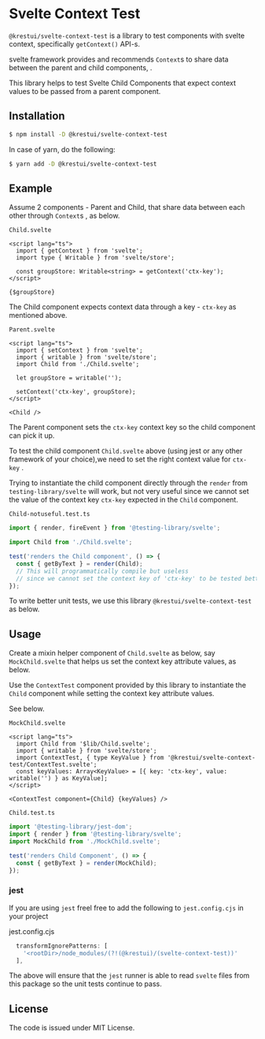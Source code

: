 # Svelte Context Test

`@krestui/svelte-context-test` is a library to test components with svelte context, specifically `getContext()` API-s.

svelte framework provides and recommends `Context`s to share data between the parent and child components, .

This library helps to test Svelte Child Components that expect context values to be passed from a parent component.

## Installation

```sh
$ npm install -D @krestui/svelte-context-test
```

In case of yarn, do the following:

```sh
$ yarn add -D @krestui/svelte-context-test
```

## Example

Assume 2 components - Parent and Child, that share data between each other through `Context`s , as below.

`Child.svelte`

```svelte
<script lang="ts">
  import { getContext } from 'svelte';
  import type { Writable } from 'svelte/store';

  const groupStore: Writable<string> = getContext('ctx-key');
</script>

{$groupStore}
```

The Child component expects context data through a key - `ctx-key` as mentioned above.

`Parent.svelte`

```svelte
<script lang="ts">
  import { setContext } from 'svelte';
  import { writable } from 'svelte/store';
  import Child from './Child.svelte';

  let groupStore = writable('');

  setContext('ctx-key', groupStore);
</script>

<Child />
```

The Parent component sets the `ctx-key` context key so the child component can pick it up.

To test the child component `Child.svelte` above (using jest or any other framework of your choice),we need to set the right context value for `ctx-key` .

Trying to instantiate the child component directly through the `render` from `testing-library/svelte` will work, but not very useful since we cannot set the value of the context key `ctx-key` expected in the `Child` component.

`Child-notuseful.test.ts`

```typescript
import { render, fireEvent } from '@testing-library/svelte';

import Child from './Child.svelte';

test('renders the Child component', () => {
  const { getByText } = render(Child);
  // This will programmatically compile but useless
  // since we cannot set the context key of 'ctx-key' to be tested better
});
```

To write better unit tests, we use this library `@krestui/svelte-context-test` as below.

## Usage

Create a mixin helper component of `Child.svelte` as below, say `MockChild.svelte` that helps us set the context key attribute values, as below.

Use the `ContextTest` component provided by this library to instantiate the `Child` component while setting the context key attribute values.

See below.

`MockChild.svelte`

```svelte
<script lang="ts">
  import Child from '$lib/Child.svelte';
  import { writable } from 'svelte/store';
  import ContextTest, { type KeyValue } from '@krestui/svelte-context-test/ContextTest.svelte';
  const keyValues: Array<KeyValue> = [{ key: 'ctx-key', value: writable('') } as KeyValue];
</script>

<ContextTest component={Child} {keyValues} />
```

`Child.test.ts`

```typescript
import '@testing-library/jest-dom';
import { render } from '@testing-library/svelte';
import MockChild from './MockChild.svelte';

test('renders Child Component', () => {
  const { getByText } = render(MockChild);
});
```

### jest

If you are using `jest` freel free to add the following to `jest.config.cjs` in your project

jest.config.cjs

```js
  transformIgnorePatterns: [
    '<rootDir>/node_modules/(?!(@krestui)/(svelte-context-test))'
  ],
```

The above will ensure that the `jest` runner is able to read `svelte` files from this package so the unit tests continue to pass.

## License

The code is issued under MIT License.
